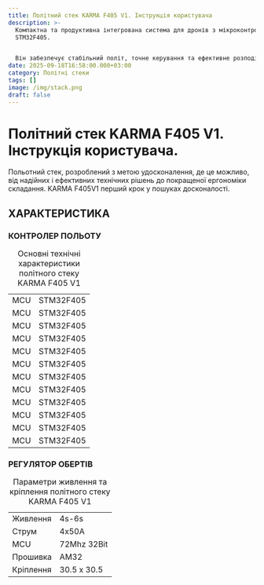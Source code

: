 ```yaml
---
title: Політний стек KARMA F405 V1. Інструкція користувача
description: >-
  Компактна та продуктивна інтегрована система для дронів з мікроконтролером
  STM32F405.


  Він забезпечує стабільний політ, точне керування та ефективне розподілення потужності до моторів.
date: 2025-09-18T16:58:00.000+03:00
category: Політні стеки
tags: []
image: /img/stack.png
draft: false
---
```

<h1  id="specifications-heading" class="font-[Unbounded] text-[clamp(24px,3vw,48px)] font-medium text-black text-center mb-[25px] uppercase">Політний стек KARMA F405 V1. Інструкція користувача.</h1>
<p class="text-[15px] md:text-[16px] font-[Montserrat]">Польотний стек, розроблений з метою удосконалення,
де це можливо, від надійних і ефективних технічних
рішень до покращеної ергономіки складання.
KARMA F405V1 перший крок у пошуках досконалості.
</p>
<h2 class="font-[Unbounded] text-[clamp(24px,4vw,48px)] font-medium text-black text-center mb-[25px] uppercase">ХАРАКТЕРИСТИКА</h2>
<h3>КОНТРОЛЕР ПОЛЬОТУ</h3>
<table  class="max-w-\[500px] md:max-w-\[410px] w-full border-separate border-spacing-0 border border-black rounded-\[5px] overflow-hidden" role="table" aria-label="Технічні характеристики KARMA F405 V1 - живлення та кріплення"><caption class="sr-only">Основні технічні характеристики політного стеку KARMA F405 V1</caption><tbody>
<tr><td>MCU</td><td>STM32F405</td></tr>
<tr><td>MCU</td><td>STM32F405</td></tr>
<tr><td>MCU</td><td>STM32F405</td></tr>
<tr><td>MCU</td><td>STM32F405</td></tr>
<tr><td>MCU</td><td>STM32F405</td></tr>
<tr><td>MCU</td><td>STM32F405</td></tr>
<tr><td>MCU</td><td>STM32F405</td></tr>
<tr><td>MCU</td><td>STM32F405</td></tr>
<tr><td>MCU</td><td>STM32F405</td></tr>
<tr><td>MCU</td><td>STM32F405</td></tr>
<tr><td>MCU</td><td>STM32F405</td></tr>
<tr><td>MCU</td><td>STM32F405</td></tr>
</table>
<h3>РЕГУЛЯТОР ОБЕРТІВ</h3>
<table class="max-w-\[500px] md:max-w-\[410px] w-full border-separate border-spacing-0 border border-black rounded-\[5px] overflow-hidden" role="table" aria-label="Технічні характеристики KARMA F405 V1 - живлення та кріплення"><caption class="sr-only">Параметри живлення та кріплення політного стеку KARMA F405 V1</caption><tbody><tr><td class="font-[Unbounded] text-[16px] text-[#020303] h-[44px] pl-[30px] py-[8px] border-r border-black border-b border-black w-[clamp(120px,35vw,175px)] text-start md:text-center">Живлення</td><td class="font-[Montserrat] text-[16px] text-[#020303] h-[44px] pl-[30px] py-[8px] border-b border-black w-[clamp(120px,35vw,175px)] text-start md:text-center">4s-6s</td></tr><tr><td class="font-[Unbounded] text-[16px] text-[#020303] h-[44px] pl-[30px] py-[8px] border-r border-black border-b border-black w-[clamp(120px,35vw,175px)] text-start md:text-center">Струм</td><td class="font-[Montserrat] text-[16px] text-[#020303] h-[44px] pl-[30px] py-[8px] border-b border-black w-[clamp(120px,35vw,175px)] text-start md:text-center">4x50A</td></tr><tr><td class="font-[Unbounded] text-[16px] text-[#020303] h-[44px] pl-[30px] py-[8px] border-r border-black border-b border-black w-[clamp(120px,35vw,175px)] text-start md:text-center">MCU</td><td class="font-[Montserrat] text-[16px] text-[#020303] h-[44px] pl-[30px] py-[8px] border-b border-black w-[clamp(120px,35vw,175px)] text-start md:text-center">72Mhz 32Bit</td></tr><tr><td class="font-[Unbounded] text-[16px] text-[#020303] h-[44px] pl-[30px] py-[8px] border-r border-black border-b border-black w-[clamp(120px,35vw,175px)] text-start md:text-center">Прошивка</td><td class="font-[Montserrat] text-[16px] text-[#020303] h-[44px] pl-[30px] py-[8px] border-b border-black w-[clamp(120px,35vw,175px)] text-start md:text-center">AM32</td></tr><tr><td class="font-[Unbounded] text-[16px] text-[#020303] h-[44px] pl-[30px] py-[8px] border-r border-black w-[clamp(120px,35vw,175px)] text-start md:text-center">Кріплення</td><td class="font-[Montserrat] text-[16px] text-[#020303] h-[44px] pl-[30px] py-[8px] w-[clamp(120px,35vw,175px)] text-start md:text-center">30.5 x 30.5</td></tr></tbody></table>
